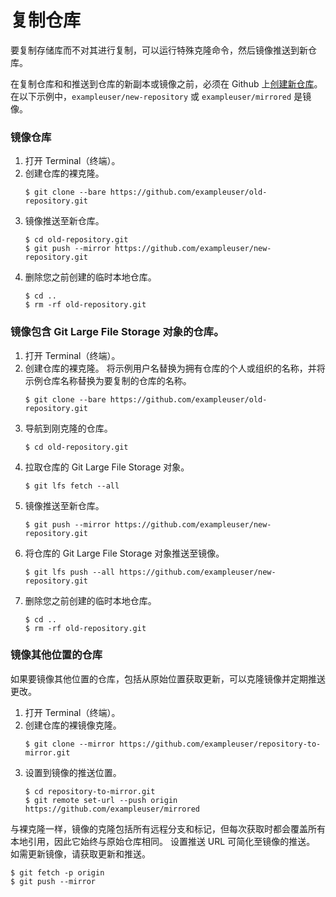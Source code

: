 # 复制仓库
要复制存储库而不对其进行复制，可以运行特殊克隆命令，然后镜像推送到新仓库。

在复制仓库和和推送到仓库的新副本或镜像之前，必须在 Github 上[创建新仓库](https://docs.github.com/cn/free-pro-team@latest/articles/creating-a-new-repository)。 在以下示例中，`exampleuser/new-repository` 或 `exampleuser/mirrored` 是镜像。

### 镜像仓库

1. 打开 Terminal（终端）。
2. 创建仓库的裸克隆。
   ```shell
   $ git clone --bare https://github.com/exampleuser/old-repository.git
   ```
3. 镜像推送至新仓库。
   ```shell
   $ cd old-repository.git
   $ git push --mirror https://github.com/exampleuser/new-repository.git
   ```
4. 删除您之前创建的临时本地仓库。
   ```shell
   $ cd ..
   $ rm -rf old-repository.git
   ```

### 镜像包含 Git Large File Storage 对象的仓库。

1. 打开 Terminal（终端）。
2. 创建仓库的裸克隆。 将示例用户名替换为拥有仓库的个人或组织的名称，并将示例仓库名称替换为要复制的仓库的名称。
   ```shell
   $ git clone --bare https://github.com/exampleuser/old-repository.git
   ```
3. 导航到刚克隆的仓库。
   ```shell
   $ cd old-repository.git
   ```
4. 拉取仓库的 Git Large File Storage 对象。
   ```shell
   $ git lfs fetch --all
   ```
5. 镜像推送至新仓库。
   ```shell
   $ git push --mirror https://github.com/exampleuser/new-repository.git
   ```
6. 将仓库的 Git Large File Storage 对象推送至镜像。
   ```shell
   $ git lfs push --all https://github.com/exampleuser/new-repository.git
   ```
7. 删除您之前创建的临时本地仓库。
   ```shell
   $ cd ..
   $ rm -rf old-repository.git
   ```

### 镜像其他位置的仓库

如果要镜像其他位置的仓库，包括从原始位置获取更新，可以克隆镜像并定期推送更改。

1. 打开 Terminal（终端）。
2. 创建仓库的裸镜像克隆。
   ```shell
   $ git clone --mirror https://github.com/exampleuser/repository-to-mirror.git
   ```
3. 设置到镜像的推送位置。
   ```shell
   $ cd repository-to-mirror.git
   $ git remote set-url --push origin https://github.com/exampleuser/mirrored
   ```

与裸克隆一样，镜像的克隆包括所有远程分支和标记，但每次获取时都会覆盖所有本地引用，因此它始终与原始仓库相同。 设置推送 URL 可简化至镜像的推送。 如需更新镜像，请获取更新和推送。

```shell
$ git fetch -p origin
$ git push --mirror
```